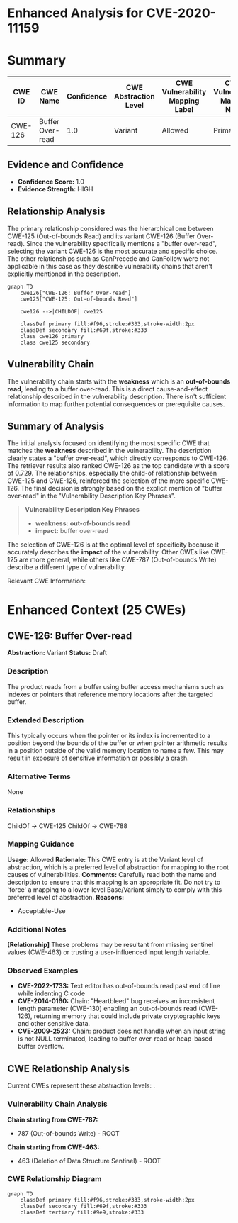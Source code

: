 # Enhanced Analysis for CVE-2020-11159

# Summary
| CWE ID | CWE Name | Confidence | CWE Abstraction Level | CWE Vulnerability Mapping Label | CWE-Vulnerability Mapping Notes |
|---|---|---|---|---|---|
| CWE-126 | Buffer Over-read | 1.0 | Variant | Allowed | Primary CWE |

## Evidence and Confidence

*   **Confidence Score:** 1.0
*   **Evidence Strength:** HIGH

## Relationship Analysis
The primary relationship considered was the hierarchical one between CWE-125 (Out-of-bounds Read) and its variant CWE-126 (Buffer Over-read). Since the vulnerability specifically mentions a "buffer over-read", selecting the variant CWE-126 is the most accurate and specific choice. The other relationships such as CanPrecede and CanFollow were not applicable in this case as they describe vulnerability chains that aren't explicitly mentioned in the description.

```mermaid
graph TD
    cwe126["CWE-126: Buffer Over-read"]
    cwe125["CWE-125: Out-of-bounds Read"]
    
    cwe126 -->|CHILDOF| cwe125
    
    classDef primary fill:#f96,stroke:#333,stroke-width:2px
    classDef secondary fill:#69f,stroke:#333
    class cwe126 primary
    class cwe125 secondary
```

## Vulnerability Chain
The vulnerability chain starts with the **weakness** which is an **out-of-bounds read**, leading to a buffer over-read. This is a direct cause-and-effect relationship described in the vulnerability description. There isn't sufficient information to map further potential consequences or prerequisite causes.

## Summary of Analysis
The initial analysis focused on identifying the most specific CWE that matches the **weakness** described in the vulnerability. The description clearly states a "buffer over-read", which directly corresponds to CWE-126. The retriever results also ranked CWE-126 as the top candidate with a score of 0.729. The relationships, especially the child-of relationship between CWE-125 and CWE-126, reinforced the selection of the more specific CWE-126. The final decision is strongly based on the explicit mention of "buffer over-read" in the "Vulnerability Description Key Phrases".
> **Vulnerability Description Key Phrases**
> - **weakness:** **out-of-bounds read**
> - **impact:** buffer over-read

The selection of CWE-126 is at the optimal level of specificity because it accurately describes the **impact** of the vulnerability. Other CWEs like CWE-125 are more general, while others like CWE-787 (Out-of-bounds Write) describe a different type of vulnerability.

Relevant CWE Information:

# Enhanced Context (25 CWEs)

## CWE-126: Buffer Over-read
**Abstraction:** Variant
**Status:** Draft

### Description
The product reads from a buffer using buffer access mechanisms such as indexes or pointers that reference memory locations after the targeted buffer.

### Extended Description
This typically occurs when the pointer or its index is incremented to a position beyond the bounds of the buffer or when pointer arithmetic results in a position outside of the valid memory location to name a few. This may result in exposure of sensitive information or possibly a crash.

### Alternative Terms
None

### Relationships
ChildOf -> CWE-125
ChildOf -> CWE-788

### Mapping Guidance
**Usage:** Allowed
**Rationale:** This CWE entry is at the Variant level of abstraction, which is a preferred level of abstraction for mapping to the root causes of vulnerabilities.
**Comments:** Carefully read both the name and description to ensure that this mapping is an appropriate fit. Do not try to 'force' a mapping to a lower-level Base/Variant simply to comply with this preferred level of abstraction.
**Reasons:**
- Acceptable-Use

### Additional Notes
**[Relationship]** These problems may be resultant from missing sentinel values (CWE-463) or trusting a user-influenced input length variable.

### Observed Examples
- **CVE-2022-1733:** Text editor has out-of-bounds read past end of line while indenting C code
- **CVE-2014-0160:** Chain: "Heartbleed" bug receives an inconsistent length parameter (CWE-130) enabling an out-of-bounds read (CWE-126), returning memory that could include private cryptographic keys and other sensitive data.
- **CVE-2009-2523:** Chain: product does not handle when an input string is not NULL terminated, leading to buffer over-read or heap-based buffer overflow.


## CWE Relationship Analysis

Current CWEs represent these abstraction levels: .


### Vulnerability Chain Analysis

**Chain starting from CWE-787:**
- 787 (Out-of-bounds Write) - ROOT


**Chain starting from CWE-463:**
- 463 (Deletion of Data Structure Sentinel) - ROOT



### CWE Relationship Diagram

```mermaid
graph TD
    classDef primary fill:#f96,stroke:#333,stroke-width:2px
    classDef secondary fill:#69f,stroke:#333
    classDef tertiary fill:#9e9,stroke:#333
```
